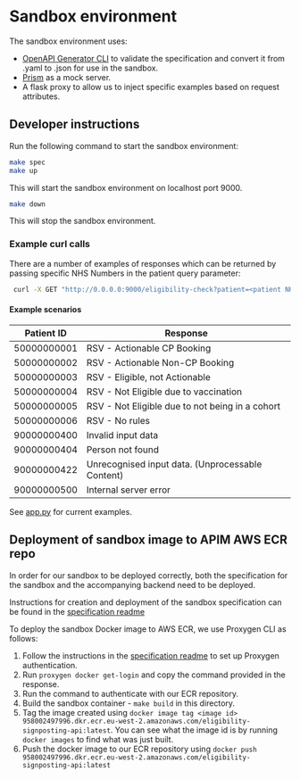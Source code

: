 # Sandbox environment

The sandbox environment uses:

* [OpenAPI Generator CLI](https://github.com/OpenAPITools/openapi-generator-cli) to validate the specification and convert it from .yaml to .json for use in the sandbox.
* [Prism](https://stoplight.io/open-source/prism) as a mock server.
* A flask proxy to allow us to inject specific examples based on request attributes.

## Developer instructions

Run the following command to start the sandbox environment:

```bash
make spec
make up
```

This will start the sandbox environment on localhost port 9000.

```bash
make down
```

This will stop the sandbox environment.

### Example curl calls

There are a number of examples of responses which can be returned by passing specific NHS Numbers in the patient query parameter:

```bash
 curl -X GET "http://0.0.0.0:9000/eligibility-check?patient=<patient NHS Number>" -H "Authorization: Bearer sdvsd"
```

#### Example scenarios

| Patient ID   | Response                                         |
|--------------|--------------------------------------------------|
| 50000000001  | RSV - Actionable CP Booking                      |
| 50000000002  | RSV - Actionable Non-CP Booking                  |
| 50000000003  | RSV - Eligible, not Actionable                   |
| 50000000004  | RSV - Not Eligible due to vaccination            |
| 50000000005  | RSV - Not Eligible due to not being in a cohort  |
| 50000000006  | RSV - No rules                                   |
| 90000000400  | Invalid input data                               |
| 90000000404  | Person not found                                 |
| 90000000422  | Unrecognised input data. (Unprocessable Content) |
| 90000000500  | Internal server error                            |

See [app.py](app.py) for current examples.

## Deployment of sandbox image to APIM AWS ECR repo

In order for our sandbox to be deployed correctly, both the specification for the sandbox and the accompanying backend
need to be deployed.

Instructions for creation and deployment of the sandbox specification can be found in the [specification readme](/specification/README.md)

To deploy the sandbox Docker image to AWS ECR, we use Proxygen CLI as follows:

1. Follow the instructions in the [specification readme](/specification/README.md) to set up Proxygen authentication.
2. Run `proxygen docker get-login` and copy the command provided in the response.
3. Run the command to authenticate with our ECR repository.
4. Build the sandbox container - `make build` in this directory.
5. Tag the image created using `docker image tag <image id> 958002497996.dkr.ecr.eu-west-2.amazonaws.com/eligibility-signposting-api:latest`. You
   can see what the image id is by running `docker images` to find what was just built.
6. Push the docker image to our ECR repository using `docker push 958002497996.dkr.ecr.eu-west-2.amazonaws.com/eligibility-signposting-api:latest`
